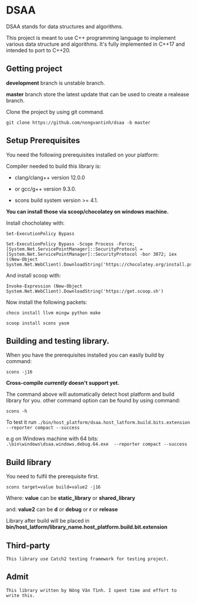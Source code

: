 # DSAA
  DSAA stands for data structures and algorithms.

  This project is meant to use C++ programming language to implement various data structure and algorithms. It's fully implemented in C++17 and intended to port to C++20.
## Getting project
**development** branch is unstable branch.

**master** branch store the latest update that can be used to create a realease branch.

  Clone the project by using git command.
  
  `git clone https://github.com/nongvantinh/dsaa -b master`
## Setup Prerequisites
  You need the following prerequisites installed on your platform:

Compiler needed to build this library is:
  - clang/clang++ version 12.0.0
  - or gcc/g++ version 9.3.0.
  
  - scons build system version >= 4.1.

  **You can install those via scoop/chocolatey on windows machine.**
  
   Install chocholatey with:
  ```
  Set-ExecutionPolicy Bypass
  
  Set-ExecutionPolicy Bypass -Scope Process -Force; [System.Net.ServicePointManager]::SecurityProtocol = [System.Net.ServicePointManager]::SecurityProtocol -bor 3072; iex ((New-Object System.Net.WebClient).DownloadString('https://chocolatey.org/install.ps1'))
  ```
  And install scoop with:
  ```
  Invoke-Expression (New-Object System.Net.WebClient).DownloadString('https://get.scoop.sh')
  
  ```
  Now install the following packets:
  ```
  choco install llvm mingw python make
  ```
  ```
  scoop install scons yasm
  ```
## Building and testing library.
  When you have the prerequisites installed you can easily build by command:
  
  `scons -j16`
  
**Cross-compile _currently_ doesn't support yet.**

  The command above will automatically detect host platform and build library for you.
  other command option can be found by using command:
  
  `scons -h`
  
  To test it run `./bin/host_platform/dsaa.host_latform.build.bits.extension  --reporter compact --success`
  
  e.g on Windows machine with 64 bits: `.\bin\windows\dsaa.windows.debug.64.exe  --reporter compact --success`
  
## Build library
  
  You need to fulfil the prerequisite first.  
  
  `scons target=value build=value2 -j16`

   Where: **value** can be **static_library** or **shared_library**

   and: **value2** can be **d** or **debug** or **r** or **release**
  
  Library after build will be placed in **bin/host_latform/library_name.host_platform.build.bit.extension**
## Third-party
    This library use Catch2 testing framework for testing project.
## Admit
    This library written by Nông Văn Tình. I spent time and effort to write this.

